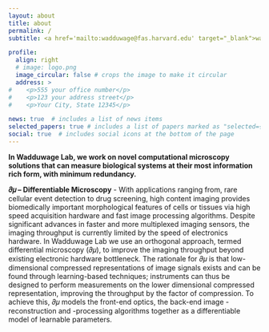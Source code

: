 ```yaml
---
layout: about
title: about
permalink: /
subtitle: <a href='mailto:wadduwage@fas.harvard.edu' target="_blank">wadduwage@fas.harvard.edu</a>, <a href='https://twitter.com/nawodya' target='_blank'>twitter | @nawodya</a>

profile:
  align: right
  # image: logo.png
  image_circular: false # crops the image to make it circular
  address: >
#    <p>555 your office number</p>
#    <p>123 your address street</p>
#    <p>Your City, State 12345</p>

news: true  # includes a list of news items
selected_papers: true # includes a list of papers marked as "selected={true}"
social: true  # includes social icons at the bottom of the page
---
```

<b>In Wadduwage Lab, we work on novel computational microscopy solutions that can measure biological systems at their most information rich form, with minimum redundancy.</b>

<b>𝜕𝜇 – Differentiable Microscopy</b> - With applications ranging from, rare cellular event detection to drug screening, high content imaging provides biomedically important morphological features of cells or tissues via high speed acquisition hardware and fast image processing algorithms. Despite significant advances in faster and more multiplexed imaging sensors, the imaging throughput is currently limited by the speed of electronics hardware. In Wadduwage Lab we use an orthogonal approach, termed differential microscopy (𝜕𝜇), to improve the imaging throughput beyond existing electronic hardware bottleneck. The rationale for 𝜕𝜇 is that low-dimensional compressed representations of image signals exists and can be found through learning-based techniques; instruments can thus be designed to perform measurements on the lower dimensional compressed representation, improving the throughput by the factor of compression. To achieve this, 𝜕𝜇 models the front-end optics, the back-end image -reconstruction and -processing algorithms together as a differentiable model of learnable parameters.

<!-- Write your biography here. Tell the world about yourself. Link to your favorite [subreddit](http://reddit.com). You can put a picture in, too. The code is already in, just name your picture `prof_pic.jpg` and put it in the `img/` folder.

Put your address / P.O. box / other info right below your picture. You can also disable any these elements by editing `profile` property of the YAML header of your `_pages/about.md`. Edit `_bibliography/papers.bib` and Jekyll will render your [publications page](/al-folio/publications/) automatically.

Link to your social media connections, too. This theme is set up to use [Font Awesome icons](http://fortawesome.github.io/Font-Awesome/) and [Academicons](https://jpswalsh.github.io/academicons/), like the ones below. Add your Facebook, Twitter, LinkedIn, Google Scholar, or just disable all of them.>-->
